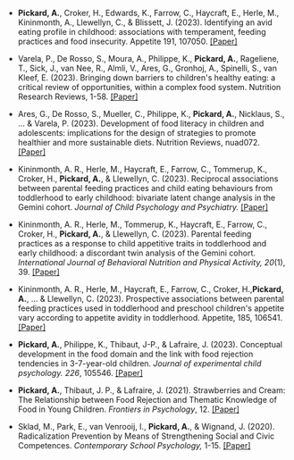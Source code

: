 -   <strong><strong>Pickard, A.</strong></strong>, Croker, H., Edwards, K., Farrow, C., Haycraft, E., Herle, M., Kininmonth, A., Llewellyn, C., & Blissett, J. (2023). Identifying an avid eating profile in childhood: associations with temperament, feeding practices and food insecurity. Appetite 191, 107050. [[Paper]](https://doi.org/10.1016/j.appet.2023.107050)

-   Varela, P., De Rosso, S., Moura, A., Philippe, K., <strong><strong>Pickard, A.</strong></strong>, Rageliene, T., Sick, J., van Nee, R., Almli, V., Ares, G., Gronhoj, A., Spinelli, S., van Kleef, E. (2023). Bringing down barriers to children's healthy eating: a critical review of opportunities, within a complex food system. Nutrition Research Reviews, 1-58. [[Paper]](https://doi.org/10.1017/S0954422423000203)

-   Ares, G., De Rosso, S., Mueller, C., Philippe, K., <strong><strong>Pickard, A.</strong></strong>, Nicklaus, S., \... & Varela, P. (2023). Development of food literacy in children and adolescents: implications for the design of strategies to promote healthier and more sustainable diets. Nutrition Reviews, nuad072. [[Paper]](https://doi.org/10.1093/nutrit/nuad072)

-   Kininmonth, A. R., Herle, M., Haycraft, E., Farrow, C., Tommerup, K., Croker, H., <strong><strong>Pickard, A.</strong></strong>, & Llewellyn, C. (2023). Reciprocal associations between parental feeding practices and child eating behaviours from toddlerhood to early childhood: bivariate latent change analysis in the Gemini cohort. *Journal of Child Psychology and Psychiatry.* [[Paper]](https://doi.org/10.1111/jcpp.13819)

-   Kininmonth, A. R., Herle, M., Tommerup, K., Haycraft, E., Farrow, C., Croker, H., <strong><strong>Pickard, A.</strong></strong>, & Llewellyn, C. (2023). Parental feeding practices as a response to child appetitive traits in toddlerhood and early childhood: a discordant twin analysis of the Gemini cohort. *International Journal of Behavioral Nutrition and Physical Activity, 20*(1), 39. [[Paper]](https://doi.org/10.1186/s12966-023-01440-2)

-   Kininmonth, A. R., Herle, M., Haycraft, E., Farrow, C., Croker, H.,<strong><strong>Pickard, A.</strong></strong>, \... & Llewellyn, C. (2023). Prospective associations between parental feeding practices used in toddlerhood and preschool children's appetite vary according to appetite avidity in toddlerhood. Appetite, 185, 106541. [[Paper]](https://doi.org/10.1016/j.appet.2023.106541)

-   <strong><strong>Pickard, A.</strong></strong>, Philippe, K., Thibaut, J-P., & Lafraire, J. (2023). Conceptual development in the food domain and the link with food rejection tendencies in 3-7-year-old children. *Journal of experimental child psychology. 226*, 105546. [[Paper]](https://doi.org/10.1016/j.jecp.2022.105546)

-   <strong><strong>Pickard, A.</strong></strong>, Thibaut, J. P., & Lafraire, J. (2021). Strawberries and Cream: The Relationship between Food Rejection and Thematic Knowledge of Food in Young Children. *Frontiers in Psychology*, 12. [[Paper]](https://doi.org/10.3389/fpsyg.2021.626701)

-   Sklad, M., Park, E., van Venrooij, I., <strong><strong>Pickard, A.</strong></strong>, & Wignand, J. (2020). Radicalization Prevention by Means of Strengthening Social and Civic Competences. *Contemporary School Psychology,* 1-15. [[Paper]](https://doi.org/10.1007/s40688-020-00330-9)
